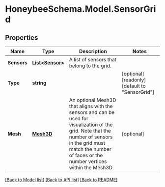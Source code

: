
# HoneybeeSchema.Model.SensorGrid

## Properties

Name | Type | Description | Notes
------------ | ------------- | ------------- | -------------
**Sensors** | [**List&lt;Sensor&gt;**](Sensor.md) | A list of sensors that belong to the grid. | 
**Type** | **string** |  | [optional] [readonly] [default to "SensorGrid"]
**Mesh** | [**Mesh3D**](Mesh3D.md) | An optional Mesh3D that aligns with the sensors and can be used for visualization of the grid. Note that the number of sensors in the grid must match the number of faces or the number vertices within the Mesh3D. | [optional] 

[[Back to Model list]](../README.md#documentation-for-models)
[[Back to API list]](../README.md#documentation-for-api-endpoints)
[[Back to README]](../README.md)

